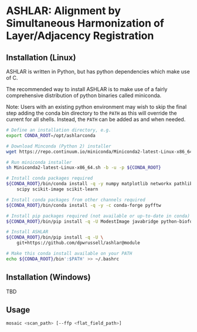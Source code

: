 # ASHLAR: Alignment by Simultaneous Harmonization of Layer/Adjacency Registration

## Installation (Linux)

ASHLAR is written in Python, but has python dependencies which make use of C.

The recommended way to install ASHLAR is to make use of a fairly comprehensive
distribution of python binaries called miniconda.

Note: Users with an existing python environment may wish to skip the final step
adding the conda bin directory to the `PATH` as this will override the current
for all shells. Instead, the `PATH` can be added as and when needed.

```bash
# Define an installation directory, e.g.
export CONDA_ROOT=/opt/ashlarconda

# Download Minconda (Python 2) installer
wget https://repo.continuum.io/miniconda/Miniconda2-latest-Linux-x86_64.sh

# Run miniconda installer
sh Miniconda2-latest-Linux-x86_64.sh -b -u -p ${CONDA_ROOT}

# Install conda packages required
${CONDA_ROOT}/bin/conda install -q -y numpy matplotlib networkx pathlib2 \
    scipy scikit-image scikit-learn

# Install conda packages from other channels required
${CONDA_ROOT}/bin/conda install -q -y -c conda-forge pyfftw

# Install pip packages required (not available or up-to-date in conda)
${CONDA_ROOT}/bin/pip install -q -U ModestImage javabridge python-bioformats

# Install ASHLAR
${CONDA_ROOT}/bin/pip install -q -U \
    git+https://github.com/dpwrussell/ashlar@module

# Make this conda install available on your PATH
echo ${CONDA_ROOT}/bin':$PATH' >> ~/.bashrc
```

## Installation (Windows)

TBD

## Usage

```bash
mosaic <scan_path> [--ffp <flat_field_path>]
```
